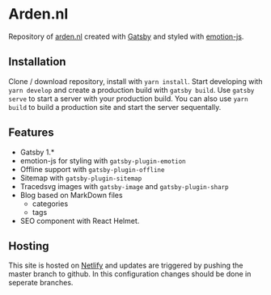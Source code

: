 # Arden.nl 
Repository of [arden.nl](https://www.arden.nl) created with [Gatsby](https://github.com/gatsbyjs/gatsby) and styled with [emotion-js](https://github.com/emotion-js/emotion).

## Installation
Clone / download repository, install with `yarn install`. Start developing with `yarn develop` and create a production build with `gatsby build`. Use `gatsby serve` to start a server with your production build.
You can also use `yarn build` to build a production site and start the server sequentally.

## Features
* Gatsby 1.*
* emotion-js for styling with `gatsby-plugin-emotion`
* Offline support with `gatsby-plugin-offline`
* Sitemap with `gatsby-plugin-sitemap`
* Tracedsvg images with `gatsby-image` and `gatsby-plugin-sharp`
* Blog based on MarkDown files
    * categories
    * tags
* SEO component with React Helmet. 

## Hosting
This site is hosted on [Netlify](https://www.netlify.com/) and updates are triggered by pushing the master branch to github. In this configuration changes should be done in seperate branches.